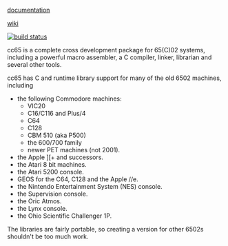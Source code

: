 [documentation](http://cc65.github.io/doc)

[wiki](http://github.com/cc65/wiki/wiki)

[![build status](http://travis-ci.org/cc65/cc65.png)](http://travis-ci.org/cc65/cc65/builds)

cc65 is a complete cross development package for 65(C)02 systems, including
a powerful macro assembler, a C compiler, linker, librarian and several
other tools.

cc65 has C and runtime library support for many of the old 6502 machines,
including

- the following Commodore machines:
  - VIC20
  - C16/C116 and Plus/4
  - C64
  - C128
  - CBM 510 (aka P500)
  - the 600/700 family
  - newer PET machines (not 2001).
- the Apple ][+ and successors.
- the Atari 8 bit machines.
- the Atari 5200 console.
- GEOS for the C64, C128 and the Apple //e.
- the Nintendo Entertainment System (NES) console.
- the Supervision console.
- the Oric Atmos.
- the Lynx console.
- the Ohio Scientific Challenger 1P.

The libraries are fairly portable, so creating a version for other 6502s
shouldn't be too much work.
